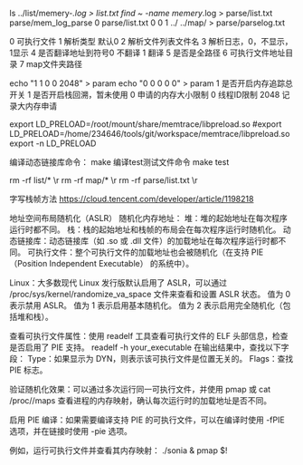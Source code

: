 ls ../list/memery-*.log > list.txt
find ~ -name memery*.log > parse/list.txt
parse/mem_log_parse 0 parse/list.txt 0 0 1 ../ ../map/ > parse/parselog.txt

0   可执行文件
1   解析类型 默认0
2   解析文件列表文件名
3   解析日志，0，不显示，1显示
4  是否翻译地址到符号0 不翻译  1 翻译
5  是否是全路径
6  可执行文件地址目录
7  map文件夹路径



echo "1 1 0 0 2048" > param
echo "0 0 0 0 0" > param
1 是否开启内存追踪总开关
1 是否开启栈回溯，暂未使用
0 申请的内存大小限制
0 线程ID限制
2048 记录大内存申请


export LD_PRELOAD=/root/mount/share/memtrace/libpreload.so
#export LD_PRELOAD=/home/234646/tools/git/workspace/memtrace/libpreload.so
export -n LD_PRELOAD


编译动态链接库命令：
make
编译test测试文件命令
make test


rm -rf list/*  \r
rm -rf map/* \r
rm -rf parse/list.txt \r



字写栈帧方法
https://cloud.tencent.com/developer/article/1198218

地址空间布局随机化（ASLR）
随机化内存地址：
堆：堆的起始地址在每次程序运行时都不同。
栈：栈的起始地址和栈帧的布局会在每次程序运行时随机化。
动态链接库：动态链接库（如 .so 或 .dll 文件）的加载地址在每次程序运行时都不同。
可执行文件：整个可执行文件的加载地址也会被随机化（在支持 PIE（Position Independent Executable） 的系统中）。

Linux：大多数现代 Linux 发行版默认启用了 ASLR，可以通过 /proc/sys/kernel/randomize_va_space 文件来查看和设置 ASLR 状态。
值为 0 表示禁用 ASLR。
值为 1 表示启用基本随机化。
值为 2 表示启用完全随机化（包括堆和栈）。

查看可执行文件属性：使用 readelf 工具查看可执行文件的 ELF 头部信息，检查是否启用了 PIE 支持。
readelf -h your_executable
在输出结果中，查找以下字段：
Type：如果显示为 DYN，则表示该可执行文件是位置无关的。
Flags：查找 PIE 标志。

验证随机化效果：可以通过多次运行同一可执行文件，并使用 pmap 或 cat /proc/<pid>/maps 查看进程的内存映射，确认每次运行时的加载地址是否不同。

启用 PIE 编译：如果需要编译支持 PIE 的可执行文件，可以在编译时使用 -fPIE 选项，并在链接时使用 -pie 选项。

例如，运行可执行文件并查看其内存映射：
./sonia &
pmap $!
